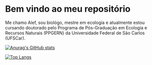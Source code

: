 # Bem vindo ao meu repositório
Me chamo Alef, sou biológo, mestre em ecologia e atualmente estou cursando doutorado pelo Programa de Pós-Graduação em Ecologia e Recursos Naturais (PPGERN) da Universidade Federal de São Carlos (UFSCar).

[![Anurag's GitHub stats](https://github-readme-stats.vercel.app/api?username=alefjonathan29&layout=compact)](https://github.com/anuraghazra/github-readme-stats)



[![Top Langs](https://github-readme-stats.vercel.app/api/top-langs/?username=alefjonathan29&layout=compact)](https://github.com/anuraghazra/github-readme-stats)
   
   

